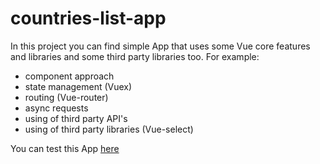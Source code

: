 # **countries-list-app**

In this project you can find simple App that uses some  Vue core features and libraries and some third party libraries too. For example:  
- component approach
- state management (Vuex)
- routing (Vue-router)
- async requests
- using of third party API's
- using of third party libraries (Vue-select)

You can test this App [here](https://countries-list-vue-app.web.app)
